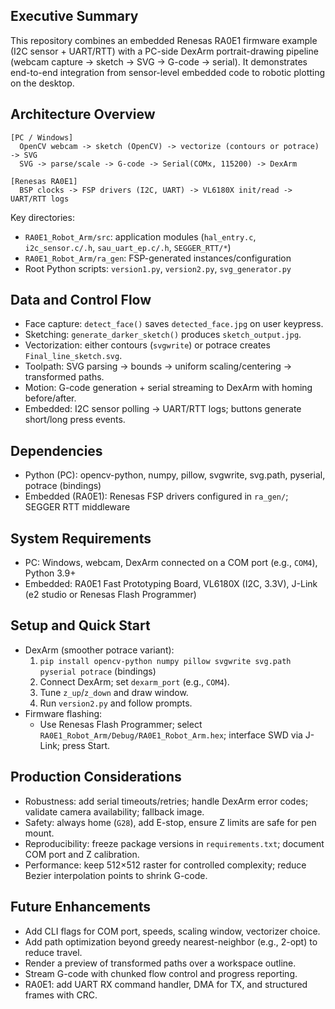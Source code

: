 ## Executive Summary
This repository combines an embedded Renesas RA0E1 firmware example (I2C sensor + UART/RTT) with a PC-side DexArm portrait-drawing pipeline (webcam capture → sketch → SVG → G-code → serial). It demonstrates end-to-end integration from sensor-level embedded code to robotic plotting on the desktop.

## Architecture Overview
```
[PC / Windows]
  OpenCV webcam -> sketch (OpenCV) -> vectorize (contours or potrace) -> SVG
  SVG -> parse/scale -> G-code -> Serial(COMx, 115200) -> DexArm

[Renesas RA0E1]
  BSP clocks -> FSP drivers (I2C, UART) -> VL6180X init/read -> UART/RTT logs
```
Key directories:
- `RA0E1_Robot_Arm/src`: application modules (`hal_entry.c`, `i2c_sensor.c/.h`, `sau_uart_ep.c/.h`, `SEGGER_RTT/*`)
- `RA0E1_Robot_Arm/ra_gen`: FSP-generated instances/configuration
- Root Python scripts: `version1.py`, `version2.py`, `svg_generator.py`

## Data and Control Flow
- Face capture: `detect_face()` saves `detected_face.jpg` on user keypress.
- Sketching: `generate_darker_sketch()` produces `sketch_output.jpg`.
- Vectorization: either contours (`svgwrite`) or potrace creates `Final_line_sketch.svg`.
- Toolpath: SVG parsing → bounds → uniform scaling/centering → transformed paths.
- Motion: G-code generation + serial streaming to DexArm with homing before/after.
- Embedded: I2C sensor polling → UART/RTT logs; buttons generate short/long press events.

## Dependencies
- Python (PC): opencv-python, numpy, pillow, svgwrite, svg.path, pyserial, potrace (bindings)
- Embedded (RA0E1): Renesas FSP drivers configured in `ra_gen/`; SEGGER RTT middleware

## System Requirements
- PC: Windows, webcam, DexArm connected on a COM port (e.g., `COM4`), Python 3.9+
- Embedded: RA0E1 Fast Prototyping Board, VL6180X (I2C, 3.3V), J-Link (e2 studio or Renesas Flash Programmer)

## Setup and Quick Start
- DexArm (smoother potrace variant):
  1. `pip install opencv-python numpy pillow svgwrite svg.path pyserial potrace` (bindings)
  2. Connect DexArm; set `dexarm_port` (e.g., `COM4`).
  3. Tune `z_up`/`z_down` and draw window.
  4. Run `version2.py` and follow prompts.
- Firmware flashing:
  - Use Renesas Flash Programmer; select `RA0E1_Robot_Arm/Debug/RA0E1_Robot_Arm.hex`; interface SWD via J-Link; press Start.

## Production Considerations
- Robustness: add serial timeouts/retries; handle DexArm error codes; validate camera availability; fallback image.
- Safety: always home (`G28`), add E-stop, ensure Z limits are safe for pen mount.
- Reproducibility: freeze package versions in `requirements.txt`; document COM port and Z calibration.
- Performance: keep 512×512 raster for controlled complexity; reduce Bezier interpolation points to shrink G-code.

## Future Enhancements
- Add CLI flags for COM port, speeds, scaling window, vectorizer choice.
- Add path optimization beyond greedy nearest-neighbor (e.g., 2-opt) to reduce travel.
- Render a preview of transformed paths over a workspace outline.
- Stream G-code with chunked flow control and progress reporting.
- RA0E1: add UART RX command handler, DMA for TX, and structured frames with CRC.
